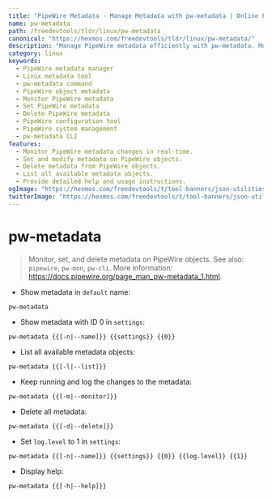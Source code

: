 ```yaml
---
title: "PipeWire Metadata - Manage Metadata with pw-metadata | Online Free DevTools by Hexmos"
name: pw-metadata
path: /freedevtools/tldr/linux/pw-metadata
canonical: "https://hexmos.com/freedevtools/tldr/linux/pw-metadata/"
description: "Manage PipeWire metadata efficiently with pw-metadata. Monitor, set, and delete metadata on PipeWire objects easily. Free online tool, no registration required."
category: linux
keywords:
  - PipeWire metadata manager
  - Linux metadata tool
  - pw-metadata command
  - PipeWire object metadata
  - Monitor PipeWire metadata
  - Set PipeWire metadata
  - Delete PipeWire metadata
  - PipeWire configuration tool
  - PipeWire system management
  - pw-metadata CLI
features:
  - Monitor PipeWire metadata changes in real-time.
  - Set and modify metadata on PipeWire objects.
  - Delete metadata from PipeWire objects.
  - List all available metadata objects.
  - Provide detailed help and usage instructions.
ogImage: "https://hexmos.com/freedevtools/t/tool-banners/json-utilities-banner.png"
twitterImage: "https://hexmos.com/freedevtools/t/tool-banners/json-utilities-banner.png"
---
```


# pw-metadata

> Monitor, set, and delete metadata on PipeWire objects.
> See also: `pipewire`, `pw-mon`, `pw-cli`.
> More information: <https://docs.pipewire.org/page_man_pw-metadata_1.html>.

- Show metadata in `default` name:

`pw-metadata`

- Show metadata with ID 0 in `settings`:

`pw-metadata {{[-n|--name]}} {{settings}} {{0}}`

- List all available metadata objects:

`pw-metadata {{[-l|--list]}}`

- Keep running and log the changes to the metadata:

`pw-metadata {{[-m|--monitor]}}`

- Delete all metadata:

`pw-metadata {{[-d|--delete]}}`

- Set `log.level` to 1 in `settings`:

`pw-metadata {{[-n|--name]}} {{settings}} {{0}} {{log.level}} {{1}}`

- Display help:

`pw-metadata {{[-h|--help]}}`
